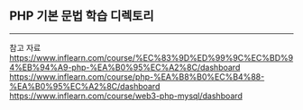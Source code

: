 ## PHP 기본 문법 학습 디렉토리

---

참고 자료  
https://www.inflearn.com/course/%EC%83%9D%ED%99%9C%EC%BD%94%EB%94%A9-php-%EA%B0%95%EC%A2%8C/dashboard  
https://www.inflearn.com/course/php-%EA%B8%B0%EC%B4%88-%EA%B0%95%EC%A2%8C/dashboard  
https://www.inflearn.com/course/web3-php-mysql/dashboard
